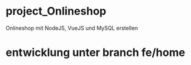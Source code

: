 # project_Onlineshop
Onlineshop mit NodeJS, VueJS und MySQL erstellen
# entwicklung unter branch fe/home
